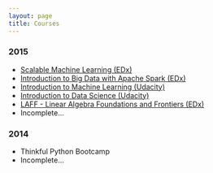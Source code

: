 ```yaml
---
layout: page
title: Courses
---
```


<h3>2015</h3>
<ul class="frontpage-list">
  <li><a href="https://www.edx.org/course/scalable-machine-learning-uc-berkeleyx-cs190-1x">Scalable Machine Learning (EDx)</a></li>
  <li><a href="https://www.edx.org/course/introduction-big-data-apache-spark-uc-berkeleyx-cs100-1x">Introduction to Big Data with Apache Spark (EDx)</a></li>
  <li><a href="https://www.udacity.com/course/intro-to-machine-learning--ud120">Introduction to Machine Learning (Udacity)</a></li>
  <li><a href="https://www.udacity.com/course/intro-to-data-science--ud359">Introduction to Data Science (Udacity)</a></li>
  <li><a href="https://www.edx.org/course/linear-algebra-foundations-frontiers-utaustinx-ut-5-03x">LAFF - Linear Algebra Foundations and Frontiers (EDx)</a></li>
  <li>Incomplete...</li>
</ul>

<h3>2014</h3>
<ul class="frontpage-list">
    <li>Thinkful Python Bootcamp</li>
    <li>Incomplete...</li>
</ul>